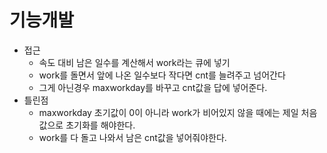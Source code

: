 # 기능개발

- 접근
  - 속도 대비 남은 일수를 계산해서 work라는 큐에 넣기
  - work를 돌면서 앞에 나온 일수보다 작다면 cnt를 늘려주고 넘어간다
  - 그게 아닌경우 maxworkday를 바꾸고 cnt값을 답에 넣어준다.
- 틀린점
  - maxworkday 초기값이 0이 아니라 work가 비어있지 않을 때에는 제일 처음값으로 초기화를 해야한다.
  - work를 다 돌고 나와서 남은 cnt값을 넣어줘야한다.
